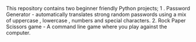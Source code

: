 This repository contains two beginner friendly Python projects;
1 . Password Generator - automatically translates strong random passwords using a mix of uppercase , lowercase , numbers and special characters.
2. Rock Paper Scissors game - A command line game where you play against the computer.
